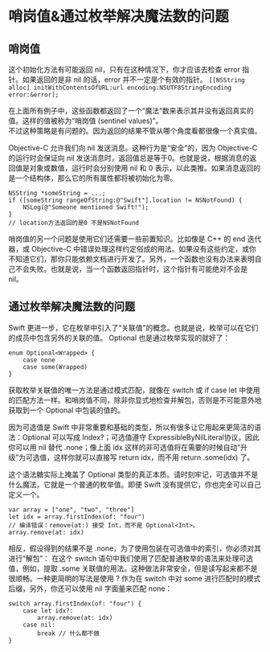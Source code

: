 # 哨岗值&通过枚举解决魔法数的问题 

## 哨岗值

这个初始化方法有可能返回 nil，只有在这种情况下，你才应该去检查 error 指针。如果返回的是非 nil 的话，error 并不一定是个有效的指针。
`[[NSString alloc] initWithContentsOfURL:url encoding:NSUTF8StringEncoding error:&error];`  

在上面所有例子中，这些函数都返回了一个“魔法”数来表示其并没有返回真实的值。这样的值被称为“哨岗值 (sentinel values)”。  
不过这种策略是有问题的。因为返回的结果不管从哪个角度看都很像一个真实值。

Objective-C 允许我们向 nil 发送消息。这种行为是“安全”的，因为 Objective-C 的运行时会保证向 nil 发送消息时，返回值总是等于0。也就是说，根据消息的返回值是对象或数值，运行时会分别使用 nil 和 0 表示，以此类推。如果消息返回的是一个结构体，那么它的所有属性都将被初始化为零。  
```
NSString *someString = ...;
if ([someString rangeOfString:@"Swift"].location != NSNotFound) {
	NSLog(@"Someone mentioned Swift!");
}
// location方法返回的是0 不是NSNotFound
```

哨岗值的另一个问题是使用它们还需要一些前置知识。比如像是 C++ 的 end 迭代器，或 Objective-C 中错误处理这样约定俗成的用法。如果没有这些约定，或你不知道它们，那你只能依赖文档进行开发了。另外，一个函数也没有办法来表明自己不会失败。也就是说，当一个函数返回指针时，这个指针有可能绝对不会是 nil。

## 通过枚举解决魔法数的问题 

Swift 更进一步，它在枚举中引入了“关联值”的概念。也就是说，枚举可以在它们的成员中包含另外的关联的值。 Optional 也是通过枚举实现的就好了：
```
enum Optional<Wrapped> {
	case none
	case some(Wrapped)
}

```
获取枚举关联值的唯一方法是通过模式匹配，就像在 switch 或 if case let 中使用的匹配方法一样。和哨岗值不同，除非你显式地检查并解包，否则是不可能意外地获取到一个 Optional 中包装的值的。  

因为可选值是 Swift 中非常重要和基础的类型，所以有很多让它用起来更简洁的语法：Optional<Index> 可以写成 Index?；可选值遵守 ExpressibleByNilLiteral协议，因此你可以用 nil 替代 .none；像上面 idx 这样的非可选值将在需要的时候自动“升级”为可选值，这样你就可以直接写 return idx，而不用 return .some(idx) 了。  

这个语法糖实际上掩盖了 Optional 类型的真正本质。请时刻牢记，可选值并不是什么魔法，它就是一个普通的枚举值。即便 Swift 没有提供它，你也完全可以自己定义一个。

```
var array = ["one", "two", "three"]
let idx = array.firstIndex(of: "four")
// 编译错误：remove(at:) 接受 Int，而不是 Optional<Int>。
array.remove(at: idx)
```
	
相反，假设得到的结果不是 .none，为了使用包装在可选值中的索引，你必须对其进行“解包”：
在这个 switch 语句中我们使用了匹配普通枚举的语法来处理可选值，例如，提取 .some 关联值的用法。这种做法非常安全，但是读写起来都不是很顺畅。一种更简明的写法是使用 ? 作为在 switch 中对 some 进行匹配时的模式后缀，另外，你还可以使用 nil 字面量来匹配 none：

```
switch array.firstIndex(of: "four") {
	case let idx?:
		array.remove(at: idx)
	case nil:
		break // 什么都不做
}
```

